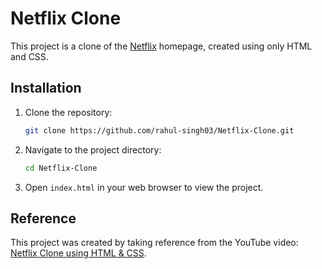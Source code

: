 # Netflix Clone
This project is a clone of the [Netflix](https://www.netflix.com/in/) homepage, created using only HTML and CSS. 

## Installation

1. Clone the repository:

    ```bash
    git clone https://github.com/rahul-singh03/Netflix-Clone.git
    ```

2. Navigate to the project directory:

    ```bash
    cd Netflix-Clone
    ```

3. Open `index.html` in your web browser to view the project.
## Reference

This project was created by taking reference from the YouTube video: [Netflix Clone using HTML & CSS](https://youtu.be/ovKVqo-L2EM?si=50yPLibF7ztbKHGl).

